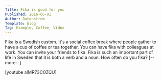 ```yaml
---
Title: Fika is good for you
Published: 2016-06-01
Author: Datenstrom
Template: blog
Tag: Example, Coffee, Video
---
```

Fika is a Swedish custom. It's a social coffee break where people gather to have a cup of coffee or tea together. You can have fika with colleagues at work. You can invite your friends to fika. Fika is such an important part of life in Sweden that it is both a verb and a noun. How often do you fika? [--more--]

[youtube aIMR73COZQU]